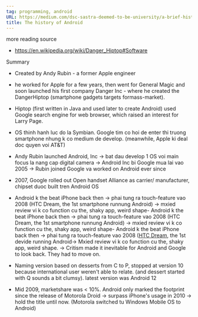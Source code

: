 ```yaml
---
tag: programming, android
URL: https://medium.com/dsc-sastra-deemed-to-be-university/a-brief-history-of-android-8098349468a3
title: The history of Android
---
```

more reading source
- https://en.wikipedia.org/wiki/Danger_Hiptop#Software


Summary
- Created by Andy Rubin - a former Apple engineer 
- he worked for Apple for a few years, then went for General Magic and soon launched his first company Danger Inc - where he created the DangerHiptop (smartphone gadgets targets formass-market). 
- Hiptop (first written in Java and used later to create Android) used Google search engine for web browser, which raised an interest for Larry Page. 

- OS thinh hanh luc do la Symbian. Google tim co hoi de enter thi truong smartphone nhung k co medium de develop. (meanwhile, Apple ki deal doc quyen voi AT&T)

- Andy Rubin launched Android, Inc -> bat dau develop 1 OS voi main focus la nang cap digital camera -> Android Inc bi Google mua lai vao 2005 -> Rubin joined Google va worked on Android ever since
- 2007, Google rolled out Open handset Alliance as carrier/ manufacturer, chipset duoc built tren Android OS

- Android k the beat iPhone back then -> phai tung ra touch-feature vao 2008 (HTC Dream, the 1st smartphone runnung Android) -> mxied review vi k co function cu the, shaky app, weird shape- Android k the beat iPhone back then -> phai tung ra touch-feature vao 2008 (HTC Dream, the 1st smartphone runnung Android) -> mxied review vi k co function cu the, shaky app, weird shape- Android k the beat iPhone back then -> phai tung ra touch-feature vao 2008 ([HTC Dream](https://www.cnet.com/reviews/t-mobile-g1-review/), the 1st devide running Android-> Mxied review vi k co function cu the, shaky app, weird shape. -> Critism made it inevitable for Android and Google to look back. They had to move on. 

- Naming version based on desserts from C to P, stopped at version 10 because international user weren't able to relate. (and dessert started with Q sounds a bit clumsy). latest version was Android 12

- Mid 2009, marketshare was < 10%. Android only marked the footprint since the release of Motorola Droid -> surpass iPhone's usage in 2010 -> hold the title until now. (Motorola switched tu Windows Mobile OS to Android)